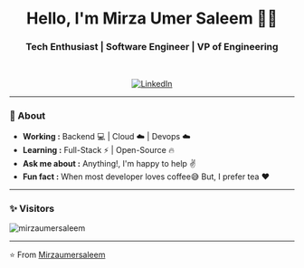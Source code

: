 <h1 align="center"> Hello, I'm Mirza Umer Saleem 👨‍💻 </h1>

<h3 align="center">  Tech Enthusiast | Software Engineer | VP of Engineering </h3> <br>

<p align="center"> 
<a href="https://www.linkedin.com/in/mirzaumersaleem/"><img alt="LinkedIn" src="https://media.licdn.com/dms/image/D4D03AQHpFPsGoHTYjw/profile-displayphoto-shrink_200_200/0/1677955228390?e=1718841600&v=beta&t=B65yyK1zgzVtSAbw3flO8bBO2wuIdn6szc6jOFRD8tw"></a>
</p>

---------------------------------------------------------------------------------------------------------------------------------------------------------------------------------
### 🤔 About
-  **Working :**  Backend :computer: | Cloud :cloud: | Devops :cloud:  
-  **Learning :** Full-Stack :zap: | Open-Source :fire:
-  **Ask me about :** Anything!, I'm happy to help :v:
-  **Fun fact :** When most developer loves coffee:sweat_smile: But, I prefer tea :heart: 

---------------------------------------------------------------------------------------------------------------------------------------------------------------------------------
### ✨ Visitors 

<p align="left"> <img src="https://komarev.com/ghpvc/?username=mirzaumersaleem" alt="mirzaumersaleem" /> </p>



-------------------------------------------------------------------------------------------------------------------------------------------------------------------------------

⭐️ From [Mirzaumersaleem](http://www.github.com/mirzaumersaleem)
